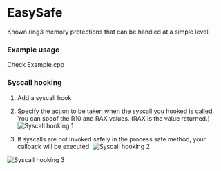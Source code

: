 # EasySafe
Known ring3 memory protections that can be handled at a simple level.

### Example usage
Check Example.cpp

### Syscall hooking
1. Add a syscall hook
2. Specify the action to be taken when the syscall you hooked is called. You can spoof the R10 and RAX values. (RAX is the value returned.)
![Syscall hooking 1](https://github.com/illegal-instruction-co/EasySafe/blob/main/assets/syscall_hooking_1.png?raw=true)

1. If syscalls are not invoked safely in the process safe method, your callback will be executed.
![Syscall hooking 2](https://github.com/illegal-instruction-co/EasySafe/blob/main/assets/syscall_hooking_2.png?raw=true)

![Syscall hooking 3](https://github.com/illegal-instruction-co/EasySafe/blob/main/assets/syscall_hooking_3.png?raw=true)

